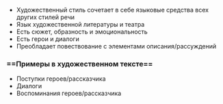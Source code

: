- Художественный стиль сочетает в себе языковые средства всех других стилей речи
- Язык художественной литературы и театра
- Есть сюжет, образность и эмоциональность
- Есть герои и диалоги
- Преобладает повествование с элементами описания/рассуждений
### ==Примеры в художественном тексте==
- Поступки героев/рассказчика
- Диалоги
- Воспоминания героев/рассказчика
